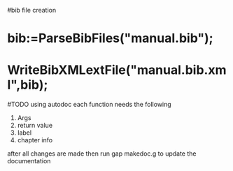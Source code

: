 #bib file creation
# bib:=ParseBibFiles("manual.bib");
# WriteBibXMLextFile("manual.bib.xml",bib);

#TODO using autodoc each function needs the following
1. Args
2. return value
3. label
4. chapter info 

after all changes are made then run gap makedoc.g to update the documentation
